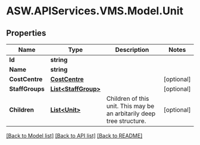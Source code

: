 
# ASW.APIServices.VMS.Model.Unit

## Properties

Name | Type | Description | Notes
------------ | ------------- | ------------- | -------------
**Id** | **string** |  | 
**Name** | **string** |  | 
**CostCentre** | [**CostCentre**](CostCentre.md) |  | [optional] 
**StaffGroups** | [**List&lt;StaffGroup&gt;**](StaffGroup.md) |  | [optional] 
**Children** | [**List&lt;Unit&gt;**](Unit.md) | Children of this unit. This may be an arbitarily deep tree structure. | [optional] 

[[Back to Model list]](../README.md#documentation-for-models)
[[Back to API list]](../README.md#documentation-for-api-endpoints)
[[Back to README]](../README.md)

